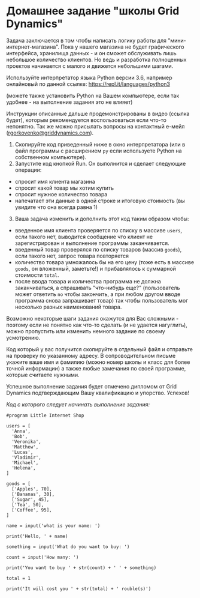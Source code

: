 # Домашнее задание "школы Grid Dynamics"

Задача заключается в том чтобы написать логику работы для "мини-интернет-магазина". Пока у нашего магазина не будет графического
интерфейса, хранилища данных - и он сможет обслуживать лишь небольшое количество клиентов. Но ведь и разработка полноценных
проектов начинается с малого и движется небольшими шагами.

Используйте интерпретатор языка Python версии 3.6, например онлайновый по данной ссылке: https://repl.it/languages/python3

(можете также установить Python на Вашем компьютере, если так удобнее - на выполнение задания это не влияет)

Инструкции описанные дальше продемонстрированы в видео (ссылка будет), которым рекомендуется воспользоваться если что-то непонятно.
Так же можно присылать вопросы на контактный е-мейл (rgorkovenko@griddynamics.com).

1. Скопируйте код приведенный ниже в окно интерпретатора (или в файл программы с расширением `py` если используете
  Python на собственном компьютере).
2. Запустите код кнопкой Run. Он выполнится и сделает следующие операции:
  - спросит имя клиента магазина
  - спросит какой товар мы хотим купить
  - спросит нужное количество товара
  - напечатает эти данные в одной строке и итоговую стоимость (вы увидите что она всегда равна 1)
3. Ваша задача изменить и дополнить этот код таким образом чтобы:
  - введенное имя клиента проверяется по списку в массиве `users`, если такого нет, выводится сообщение что клиент не
    зарегистрирован и выполнение программы заканчивается.
  - введенный товар проверялся по списку товаров (массив `goods`), если такого нет, запрос товара повторяется
  - количество товара умножалось бы на его цену (тоже есть в массиве `goods`, он вложенный, заметьте!) и прибавлялось к
    суммарной стоимости `total`.
  - после ввода товара и количества программа не должна заканчиваться, а спрашивать "что-нибудь еще?" (пользователь может
    ответить `no` чтобы закончить, а при любом другом вводе программа снова запрашивает товар) так чтобы пользователь мог
    несколько разных наименований товара.
 
 Возможно некоторые шаги задания окажутся для Вас сложными - поэтому если не понятно как что-то сделать (и не удается нагуглить),
 можно пропустить или изменить немного задание по своему усмотрению.
 
 Код который у вас получится скопируйте в отдельный файл и отправьте на проверку по указанному адресу. В сопроводительном письме
 укажите ваше имя и фамилию (можно номер школы и класс для более точной информации) а также любые замечания по своей программе,
 которые считаете нужными.
 
 Успешное выполнение задания будет отмечено дипломом от Grid Dynamics подтверждающим Вашу квалификацию и упорство. Успехов!
 
 _Код с которого следует начинать выполнение задания:_
 
    #program Little Internet Shop
    
    users = [
      'Anna',
      'Bob',
      'Veronika',
      'Matthew',
      'Lucas',
      'Vladimir',
      'Michael',
      'Helena',
    ]

    goods = [
      ['Apples', 70],
      ['Bananas', 30],
      ['Sugar', 45],
      ['Tea', 50],
      ['Coffee', 95],
    ]

    name = input('what is your name: ')

    print('Hello, ' + name)

    something = input('What do you want to buy: ')

    count = input('How many: ')

    print('You want to buy ' + str(count) + ' ' + something)

    total = 1

    print('It will cost you ' + str(total) + ' rouble(s)')
